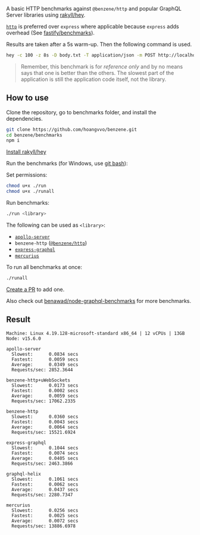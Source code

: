A basic HTTP benchmarks against `@benzene/http` and popular GraphQL Server libraries using [rakyll/hey](https://github.com/rakyll/hey/).

[`http`](https://nodejs.org/api/http.html) is preferred over `express` where applicable because `express` adds overhead (See [fastify/benchmarks](https://github.com/fastify/benchmarks)).

Results are taken after a 5s warm-up. Then the following command is used.

```bash
hey -c 100 -z 8s -D body.txt -T application/json -m POST http://localhost:4000/graphql
``` 

> Remember, this benchmark is for *reference only* and by no means says that one is better than the others. The slowest part of the application is still the application code itself, not the library.

## How to use

Clone the repository, go to benchmarks folder, and install the dependencies.

```bash
git clone https://github.com/hoangvvo/benzene.git
cd benzene/benchmarks
npm i
```

[Install rakyll/hey](https://github.com/rakyll/hey/)

Run the benchmarks (for Windows, use [git bash](https://www.atlassian.com/git/tutorials/git-bash)):

Set permissions:

```bash
chmod u+x ./run
chmod u+x ./runall
```

Run benchmarks:

```bash
./run <library>
```

The following can be used as `<library>`:

- [`apollo-server`](https://github.com/apollographql/apollo-server)
- `benzene-http` ([`@benzene/http`](https://github.com/hoangvvo/benzene/tree/main/packages/http))
- [`express-graphql`](https://github.com/graphql/express-graphql)
- [`mercurius`](https://github.com/mercurius-js/mercurius)

To run all benchmarks at once:

```bash
./runall
```

[Create a PR](https://github.com/hoangvvo/benzene/pulls) to add one.

Also check out [benawad/node-graphql-benchmarks](https://github.com/benawad/node-graphql-benchmarks) for more benchmarks.

## Result

```
Machine: Linux 4.19.128-microsoft-standard x86_64 | 12 vCPUs | 13GB
Node: v15.6.0

apollo-server
  Slowest:      0.0834 secs
  Fastest:      0.0059 secs
  Average:      0.0349 secs
  Requests/sec: 2852.3644

benzene-http+uWebSockets
  Slowest:      0.0173 secs
  Fastest:      0.0002 secs
  Average:      0.0059 secs
  Requests/sec: 17062.2335

benzene-http
  Slowest:      0.0360 secs
  Fastest:      0.0043 secs
  Average:      0.0064 secs
  Requests/sec: 15521.6924

express-graphql
  Slowest:      0.1044 secs
  Fastest:      0.0074 secs
  Average:      0.0405 secs
  Requests/sec: 2463.3866

graphql-helix
  Slowest:      0.1061 secs
  Fastest:      0.0062 secs
  Average:      0.0437 secs
  Requests/sec: 2280.7347

mercurius
  Slowest:      0.0256 secs
  Fastest:      0.0025 secs
  Average:      0.0072 secs
  Requests/sec: 13886.6978
```
